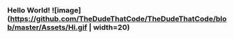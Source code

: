 ### Hello World! ![image](https://github.com/TheDudeThatCode/TheDudeThatCode/blob/master/Assets/Hi.gif | width=20)
